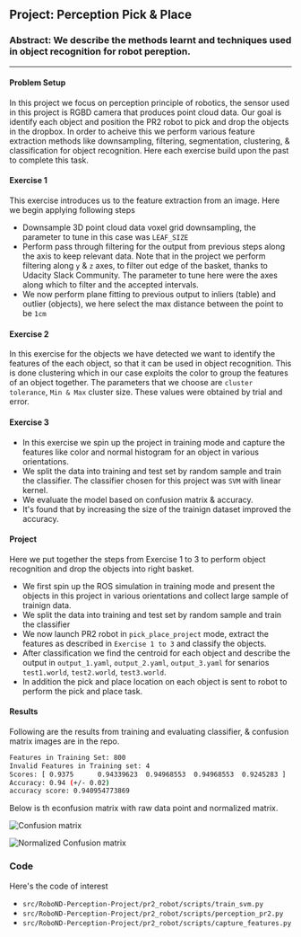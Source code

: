 ## Project: Perception Pick & Place
### Abstract: We describe the methods learnt and techniques used in object recognition for robot pereption.

---

#### Problem Setup
In this project we focus on perception principle of robotics, the sensor used in this project is RGBD camera that produces point cloud data. Our goal is identify each object and position the PR2 robot to pick and drop the objects in the dropbox. In order to acheive this we perform various feature extraction methods like downsampling, filtering, segmentation, clustering, & classification for object recognition. Here each exercise build upon the past to complete this task.

#### Exercise 1
This exercise introduces us to the feature extraction from an image. Here we begin applying following steps
- Downsample 3D point cloud data voxel grid downsampling, the parameter to tune in this case was `LEAF_SIZE`
- Perform pass through filtering for the output from previous steps along the axis to keep relevant data. Note that in the project we perform filtering along `y` & `z` axes, to filter out edge of the basket, thanks to Udacity Slack Community. The parameter to tune here were the axes along which to filter and the accepted intervals.
- We now perform plane fitting to previous output to inliers (table) and outlier (objects), we here select the max distance between the point to be `1cm`


#### Exercise 2
In this exercise for the objects we have detected we want to identify the features of the each object, so that it can be used in object recognition. This is done clustering which in our case exploits the color to group the features of an object together. The parameters that we choose are `cluster tolerance`, `Min & Max` cluster size. These values were obtained by trial and error.

#### Exercise 3

- In this exercise we spin up the project in training mode and capture the features like color and normal histogram for an object in various orientations.
- We split the data into training and test set by random sample and train the classifier. The classifier chosen for this project was `SVM` with linear kernel.
- We evaluate the model based on confusion matrix & accuracy.
- It's found that by increasing the size of the trainign dataset improved the accuracy.

#### Project
Here we put together the steps from Exercise 1 to 3 to perform object recognition and drop the objects into right basket.
- We first spin up the ROS simulation in training mode and present the objects in this project in various orientations and collect large sample of trainign data.
- We split the data into training and test set by random sample and train the classifier
- We now launch PR2 robot in `pick_place_project` mode, extract the features as described in `Exercise 1 to 3` and classify the objects.
- After classification we find the centroid for each object and describe the output in `output_1.yaml`, `output_2.yaml`, `output_3.yaml` for senarios `test1.world`, `test2.world`, `test3.world`.
- In addition the pick and place location on each object is sent to robot to perform the pick and place task.


#### Results
Following are the results from training and evaluating classifier, & confusion matrix images are in the repo.

```sh
Features in Training Set: 800
Invalid Features in Training set: 4
Scores: [ 0.9375      0.94339623  0.94968553  0.94968553  0.9245283 ]
Accuracy: 0.94 (+/- 0.02)
accuracy score: 0.940954773869
````

Below is th econfusion matrix with raw data point and normalized matrix.

![Confusion matrix](https://github.com/argmin/u3dp/blob/master/confusion_matrix.png)

![Normalized Confusion matrix](https://github.com/argmin/u3dp/blob/master/confusion_matrix_normalized.png)

### Code
Here's the code of interest
- `src/RoboND-Perception-Project/pr2_robot/scripts/train_svm.py`
- `src/RoboND-Perception-Project/pr2_robot/scripts/perception_pr2.py`
- `src/RoboND-Perception-Project/pr2_robot/scripts/capture_features.py`

